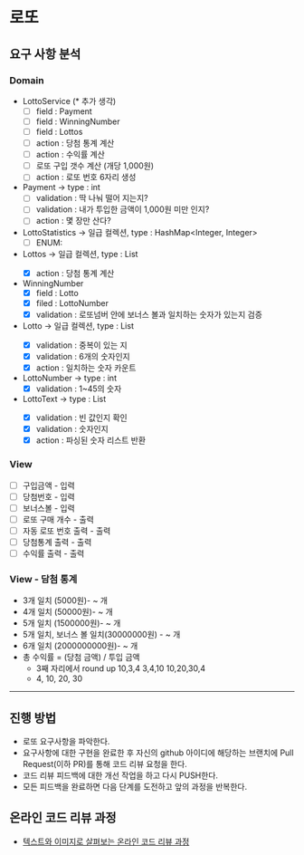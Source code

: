 # 로또
## 요구 사항 분석

### Domain
* LottoService (* 추가 생각)
  - [ ] field : Payment
  - [ ] field : WinningNumber
  - [ ] field : Lottos
  - [ ] action : 당첨 통계 계산
  - [ ] action : 수익률 계산
  - [ ] 로또 구입 갯수 계산 (개당 1,000원)
  - [ ] action : 로또 번호 6자리 생성
* Payment -> type : int
  - [ ] validation : 딱 나눠 떨어 지는지?
  - [ ] validation : 내가 투입한 금액이 1,000원 미만 인지?
  - [ ] action : 몇 장만 산다?
* LottoStatistics -> 일급 컬렉션, type : HashMap<Integer, Integer>
  - [ ] ENUM:
* Lottos -> 일급 컬렉션, type : List<Lotto>
  - [x] action : 당첨 통계 계산
* WinningNumber
  - [x] field : Lotto
  - [x] filed : LottoNumber
  - [x] validation : 로또넘버 안에 보너스 볼과 일치하는 숫자가 있는지 검증
* Lotto -> 일급 컬렉션, type : List<Number>
  - [x] validation : 중복이 있는 지
  - [x] validation : 6개의 숫자인지
  - [x] action : 일치하는 숫자 카운트
* LottoNumber -> type : int
  - [x] validation : 1~45의 숫자
* LottoText -> type : List<Integer>
  - [x] validation : 빈 값인지 확인
  - [x] validation : 숫자인지
  - [x] action : 파싱된 숫자 리스트 반환

### View
* [ ] 구입금액 - 입력
* [ ] 당첨번호 - 입력
* [ ] 보너스볼 - 입력
* [ ] 로또 구매 개수 - 출력
* [ ] 자동 로또 번호 출력 - 출력
* [ ] 당첨통계 출력 - 출력
* [ ] 수익률 출력 - 출력

### View - 담첨 통계
* 3개 일치 (5000원)- ~ 개 
* 4개 일치 (50000원)- ~ 개
* 5개 일치 (1500000원)- ~ 개 
* 5개 일치, 보너스 볼 일치(30000000원) - ~ 개 
* 6개 일치 (2000000000원)- ~ 개
* 총 수익률 = (당첨 금액) / 투입 금액
  * 3째 자리에서 round up
10,3,4
3,4,10
10,20,30,4
  * 4, 10, 20, 30

----
## 진행 방법
* 로또 요구사항을 파악한다.
* 요구사항에 대한 구현을 완료한 후 자신의 github 아이디에 해당하는 브랜치에 Pull Request(이하 PR)를 통해 코드 리뷰 요청을 한다.
* 코드 리뷰 피드백에 대한 개선 작업을 하고 다시 PUSH한다.
* 모든 피드백을 완료하면 다음 단계를 도전하고 앞의 과정을 반복한다.

## 온라인 코드 리뷰 과정
* [텍스트와 이미지로 살펴보는 온라인 코드 리뷰 과정](https://github.com/next-step/nextstep-docs/tree/master/codereview)

